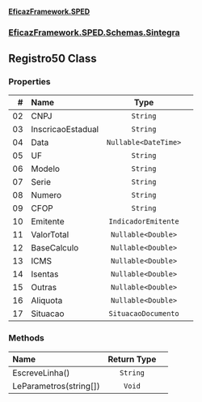 #### [EficazFramework.SPED](EficazFrameworkSPED.md 'EficazFramework SPED')
### [EficazFramework.SPED.Schemas.Sintegra](EficazFramework.SPED.Schemas.Sintegra.md 'EficazFramework.SPED.Schemas.Sintegra')

## Registro50 Class
### Properties

| # | Name | Type | |
| ---: | :--- | :---: | :--- |
| 02 | CNPJ | `String` |  |
| 03 | InscricaoEstadual | `String` |  |
| 04 | Data | `Nullable<DateTime>` |  |
| 05 | UF | `String` |  |
| 06 | Modelo | `String` |  |
| 07 | Serie | `String` |  |
| 08 | Numero | `String` |  |
| 09 | CFOP | `String` |  |
| 10 | Emitente | `IndicadorEmitente` |  |
| 11 | ValorTotal | `Nullable<Double>` |  |
| 12 | BaseCalculo | `Nullable<Double>` |  |
| 13 | ICMS | `Nullable<Double>` |  |
| 14 | Isentas | `Nullable<Double>` |  |
| 15 | Outras | `Nullable<Double>` |  |
| 16 | Aliquota | `Nullable<Double>` |  |
| 17 | Situacao | `SituacaoDocumento` |  |
### Methods

| Name | Return Type | |
| :--- | :---: | :--- |
| EscreveLinha() | `String` |  |
| LeParametros(string[]) | `Void` |  |
